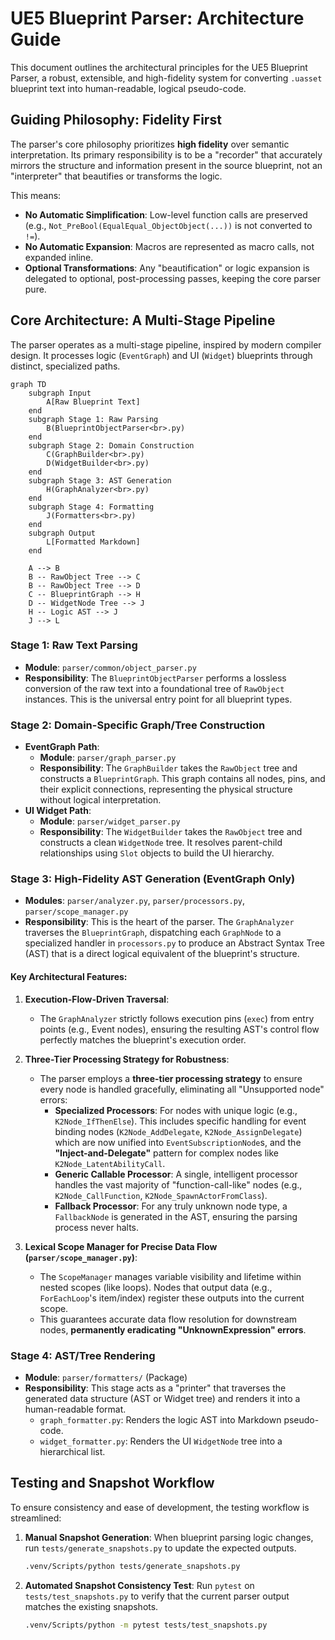 # UE5 Blueprint Parser: Architecture Guide

This document outlines the architectural principles for the UE5 Blueprint Parser, a robust, extensible, and high-fidelity system for converting `.uasset` blueprint text into human-readable, logical pseudo-code.

## Guiding Philosophy: Fidelity First

The parser's core philosophy prioritizes **high fidelity** over semantic interpretation. Its primary responsibility is to be a "recorder" that accurately mirrors the structure and information present in the source blueprint, not an "interpreter" that beautifies or transforms the logic.

This means:
- **No Automatic Simplification**: Low-level function calls are preserved (e.g., `Not_PreBool(EqualEqual_ObjectObject(...))` is not converted to `!=`).
- **No Automatic Expansion**: Macros are represented as macro calls, not expanded inline.
- **Optional Transformations**: Any "beautification" or logic expansion is delegated to optional, post-processing passes, keeping the core parser pure.

## Core Architecture: A Multi-Stage Pipeline

The parser operates as a multi-stage pipeline, inspired by modern compiler design. It processes logic (`EventGraph`) and UI (`Widget`) blueprints through distinct, specialized paths.

```mermaid
graph TD
    subgraph Input
        A[Raw Blueprint Text]
    end
    subgraph Stage 1: Raw Parsing
        B(BlueprintObjectParser<br>.py)
    end
    subgraph Stage 2: Domain Construction
        C(GraphBuilder<br>.py)
        D(WidgetBuilder<br>.py)
    end
    subgraph Stage 3: AST Generation
        H(GraphAnalyzer<br>.py)
    end
    subgraph Stage 4: Formatting
        J(Formatters<br>.py)
    end
    subgraph Output
        L[Formatted Markdown]
    end

    A --> B
    B -- RawObject Tree --> C
    B -- RawObject Tree --> D
    C -- BlueprintGraph --> H
    D -- WidgetNode Tree --> J
    H -- Logic AST --> J
    J --> L
```

### Stage 1: Raw Text Parsing
- **Module**: `parser/common/object_parser.py`
- **Responsibility**: The `BlueprintObjectParser` performs a lossless conversion of the raw text into a foundational tree of `RawObject` instances. This is the universal entry point for all blueprint types.

### Stage 2: Domain-Specific Graph/Tree Construction
- **EventGraph Path**:
    - **Module**: `parser/graph_parser.py`
    - **Responsibility**: The `GraphBuilder` takes the `RawObject` tree and constructs a `BlueprintGraph`. This graph contains all nodes, pins, and their explicit connections, representing the physical structure without logical interpretation.
- **UI Widget Path**:
    - **Module**: `parser/widget_parser.py`
    - **Responsibility**: The `WidgetBuilder` takes the `RawObject` tree and constructs a clean `WidgetNode` tree. It resolves parent-child relationships using `Slot` objects to build the UI hierarchy.

### Stage 3: High-Fidelity AST Generation (EventGraph Only)
- **Modules**: `parser/analyzer.py`, `parser/processors.py`, `parser/scope_manager.py`
- **Responsibility**: This is the heart of the parser. The `GraphAnalyzer` traverses the `BlueprintGraph`, dispatching each `GraphNode` to a specialized handler in `processors.py` to produce an Abstract Syntax Tree (AST) that is a direct logical equivalent of the blueprint's structure.

#### Key Architectural Features:

1.  **Execution-Flow-Driven Traversal**:
    *   The `GraphAnalyzer` strictly follows execution pins (`exec`) from entry points (e.g., Event nodes), ensuring the resulting AST's control flow perfectly matches the blueprint's execution order.

2.  **Three-Tier Processing Strategy for Robustness**:
    *   The parser employs a **three-tier processing strategy** to ensure every node is handled gracefully, eliminating all "Unsupported node" errors:
        *   **Specialized Processors**: For nodes with unique logic (e.g., `K2Node_IfThenElse`). This includes specific handling for event binding nodes (`K2Node_AddDelegate`, `K2Node_AssignDelegate`) which are now unified into `EventSubscriptionNode`s, and the **"Inject-and-Delegate"** pattern for complex nodes like `K2Node_LatentAbilityCall`.
        *   **Generic Callable Processor**: A single, intelligent processor handles the vast majority of "function-call-like" nodes (e.g., `K2Node_CallFunction`, `K2Node_SpawnActorFromClass`).
        *   **Fallback Processor**: For any truly unknown node type, a `FallbackNode` is generated in the AST, ensuring the parsing process never halts.

3.  **Lexical Scope Manager for Precise Data Flow (`parser/scope_manager.py`)**:
    *   The `ScopeManager` manages variable visibility and lifetime within nested scopes (like loops). Nodes that output data (e.g., `ForEachLoop`'s item/index) register these outputs into the current scope.
    *   This guarantees accurate data flow resolution for downstream nodes, **permanently eradicating "UnknownExpression" errors**.

### Stage 4: AST/Tree Rendering
- **Module**: `parser/formatters/` (Package)
- **Responsibility**: This stage acts as a "printer" that traverses the generated data structure (AST or Widget tree) and renders it into a human-readable format.
    - `graph_formatter.py`: Renders the logic AST into Markdown pseudo-code.
    - `widget_formatter.py`: Renders the UI `WidgetNode` tree into a hierarchical list.

## Testing and Snapshot Workflow

To ensure consistency and ease of development, the testing workflow is streamlined:

1.  **Manual Snapshot Generation**: When blueprint parsing logic changes, run `tests/generate_snapshots.py` to update the expected outputs.
    ```bash
    .venv/Scripts/python tests/generate_snapshots.py
    ```

2.  **Automated Snapshot Consistency Test**: Run `pytest` on `tests/test_snapshots.py` to verify that the current parser output matches the existing snapshots.
    ```bash
    .venv/Scripts/python -m pytest tests/test_snapshots.py
    ```
